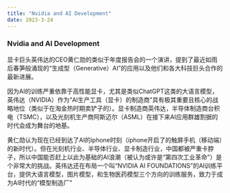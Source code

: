 ```yaml
---
title: "Nvidia and AI Development"
date: 2023-3-24
---
```


### Nvidia and AI Development

显卡巨头英伟达的CEO黄仁勋的类似于年度报告会的一个演讲，提到了最近如雨后春笋般涌现的“生成型（Generative）AI”的应用以及他们和各大科技巨头合作的最新进展。

因为AI的训练严重依靠于高性能显卡，尤其是类似ChatGPT这类的大语言模型，英伟达（NVIDIA）作为“AI生产工具（显卡）的制造商”具有极其重要且核心的战略地位（类似于在淘金热时期卖铲子的）。显卡制造商英伟达，半导体制造商台积电（TSMC），以及光刻机生产商阿斯迈尔（ASML）在接下来AI应用群雄割据的时代会成为舞台的地基。

黄仁勋认为现在已经到达了AI的iphone时刻（iphone开启了的触屏手机（移动端）的新时代）。但在光刻机行业、半导体行业、显卡制造行业，中国都被严重卡脖子，所以中国能否赶上以此为基础的AI浪潮（被认为或许是“第四次工业革命”）是个非常大的挑战。英伟达还在布局一个叫“NVIDIA AI FOUNDATIONS”的AI训练平台，提供大语言模型，图片模型，和生物医药模型三个方向的训练服务，致力于成为AI时代的“模型制造厂”

